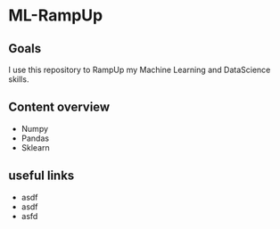 # ML-RampUp

## Goals
I use this repository to RampUp my Machine Learning and DataScience skills.

## Content overview
- Numpy
- Pandas
- Sklearn

## useful links
- asdf
- asdf
- asfd
